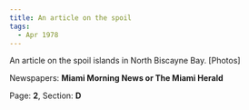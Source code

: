 ```yaml
---  
title: An article on the spoil  
tags:  
  - Apr 1978  
---  
```

  
An article on the spoil islands in North Biscayne Bay. [Photos]  
  
Newspapers: **Miami Morning News or The Miami Herald**  
  
Page: **2**, Section: **D** 
